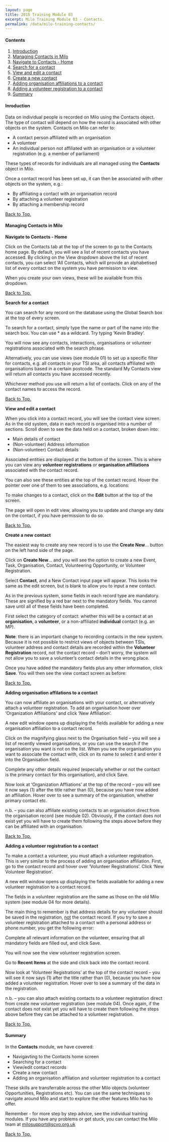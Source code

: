 ```yaml
---
layout: page
title: 2015 Training Module 03
excerpt: Milo Training Module 03 - Contacts.
permalink: /data/milo-training-contacts/
---
```




#### Contents <a name="top"></a>

1. <a href="#intro">Introduction</a>
2. <a href="#manage">Managing Contacts in Milo</a>
3. <a href="#nav">Navigate to Contacts - Home</a>
4. <a href="#search">Search for a contact</a>
5. <a href="#view">View and edit a contact</a>
6. <a href="#create">Create a new contact</a>
7. <a href="#addorg">Adding organisation affiliations to a contact</a>
8. <a href="#addvol">Adding a volunteer registration to a contact</a>
9. <a href="#sum">Summary</a>


#### Inroduction <a name="intro"></a>

Data on individual people is recorded on Milo using the Contacts object. The type of contact will depend on how the record is associated with other objects on the system. Contacts on Milo can refer to:

* A contact person affiliated with an organisation
* A volunteer
* An individual person not affiliated with an organisation or a volunteer registration (e.g. a member of parliament)

These types of records for individuals are all managed using the **Contacts** object in Milo.

Once a contact record has been set up, it can then be associated with other objects on the system, e.g.:

* By affiliating a contact with an organisation record
* By attaching a volunteer registration
* By attaching a membership record


<a href="#top">Back to Top.</a>

#### Managing Contacts in Milo <a name="manage"></a>

**Navigate to Contacts - Home** <a name="nav"></a>

Click on the Contacts tab at the top of the screen to go to the Contacts home page. By default, you will see a list of recent contacts you have accessed. By clicking on the View dropdown above the list of recent contacts, you can select ‘All Contacts, which will provide an alphabetised list of every contact on the system you have permission to view.

When you create your own views, these will be available from this dropdown.

<!-- ![text](images/milo training/03_text.PNG) -->


<a href="#top">Back to Top.</a>

**Search for a contact** <a name="search"></a>

You can search for any record on the database using the Global Search box at the top of every screen.

<!-- ![text](images/milo training/03_text.PNG) -->

To search for a contact, simply type the name or part of the name into the search box. You can use * as a wildcard. Try typing ‘Kevin Bradley’.

You will now see any contacts, interactions, organisations or volunteer registrations associated with the search phrase.

Alternatively, you can use views (see module 01) to set up a specific filter for contacts, e.g. all contacts in your TSI area, all contacts affiliated with organisations based in a certain postcode. The standard My Contacts view will return all contacts you have accessed recently.

Whichever method you use will return a list of contacts. Click on any of the contact names to access the record.


<a href="#top">Back to Top.</a>

**View and edit a contact** <a name="view"></a>

When you click into a contact record, you will see the contact view screen. As in the old system, data in each record is organised into a number of sections. Scroll down to see the data held on a contact, broken down into:

* Main details of contact
* (Non-volunteer) Address information
* (Non-volunteer) Contact details

<!-- ![text](images/milo training/03_text.PNG) -->

Associated entities are displayed at the bottom of the screen. This is where you can view any **volunteer registrations** or **organisation affiliations** associated with the contact record.

<!-- ![text](images/milo training/03_text.PNG) -->

You can also see these entities at the top of the contact record. Hover the pointer over one of them to see associations, e.g. locations:

<!-- ![text](images/milo training/03_text.PNG) -->

To make changes to a contact, click on the **Edit** button at the top of the screen.

<!-- ![text](images/milo training/03_text.PNG) -->

The page will open in edit view, allowing you to update and change any data on the contact, if you have permission to do so.

<!-- ![text](images/milo training/03_text.PNG) -->


<a href="#top">Back to Top.</a>

**Create a new contact** <a name="create"></a>

The easiest way to create any new record is to use the **Create New**… button on the left hand side of the page.

<!-- ![text](images/milo training/03_text.PNG) -->

Click on **Create New**… and you will see the option to create a new Event, Task, Organisation, Contact, Volunteering Opportunity, or Volunteer Registration.

<!-- ![text](images/milo training/03_text.PNG) -->

Select **Contact**, and a New Contact input page will appear. This looks the same as the edit screen, but is blank to allow you to input a new contact.

<!-- ![text](images/milo training/03_text.PNG) -->

As in the previous system, some fields in each record type are mandatory. These are signified by a red bar next to the mandatory fields. You cannot save until all of these fields have been completed.

First select the category of contact: whether this will be a contact at an **organisation**, a **volunteer**, or a non-affiliated **individual** contact (e.g. an MP).

**Note**: there is an important change to recording contacts in the new system. Because it is not possible to restrict views of objects between TSIs, volunteer address and contact details are recorded within the **Volunteer Registration** record, not the contact record – don’t worry, the system will not allow you to save a volunteer’s contact details in the wrong place.

Once you have added the mandatory fields plus any other information, click **Save**. You will then see the view contact screen as before:

<!-- ![text](images/milo training/03_text.PNG) -->


<a href="#top">Back to Top.</a>

**Adding organisation affilations to a contact** <a name="addorg"></a>

You can now affiliate an organisations with your contact, or alternatively attach a volunteer registration. To add an organisation hover over ‘Organization Affiliations’ and click ‘New Affiliation’.

<!-- ![text](images/milo training/03_text.PNG) -->

A new edit window opens up displaying the fields available for adding a new organisation affiliation to a contact record.

<!-- ![text](images/milo training/03_text.PNG) -->

Click on the magnifying glass next to the Organisation field – you will see a list of recently viewed organisations, or you can use the search if the organisation you want is not on the list. When you see the organisation you want to associate the contact with, click on its name to select it and enter it into the Organisation field.

Complete any other details required (especially whether or not the contact is the primary contact for this organisation), and click Save.

Now look at ‘Organization Affliations’ at the top of the record – you will see it now says (1) after the title rather than (0), because you have now added an affiliation. Hover over to see a summary of the organisation, whether primary contact etc.

<!-- ![text](images/milo training/03_text.PNG) -->

<!-- ![text](images/milo training/03_text.PNG) -->

n.b. – you can also affiliate existing contacts to an organisation direct from the organisation record (see module 02). Obviously, if the contact does not exist yet you will have to create them following the steps above before they can be affiliated with an organisation.


<a href="#top">Back to Top.</a>

**Adding a volunteer registration to a contact** <a name="addvol"></a>

To make a contact a volunteer, you must attach a volunteer registration. This is very similar to the process of adding an organisation affiliation. First, go to the contact record and hover over ‘Volunteer Registrations’. Click ‘New Volunteer Registration’.

<!-- ![text](images/milo training/03_text.PNG) -->

A new edit window opens up displaying the fields available for adding a new volunteer registration to a contact record.

<!-- ![text](images/milo training/03_text.PNG) -->

The fields in a volunteer registration are the same as those on the old Milo system (see module 04 for more details).

The main thing to remember is that address details for any volunteer should be saved in the registration, <u>not</u> the contact record. If you try to save a volunteer registration attached to a contact with a personal address or phone number, you get the following error:

<!-- ![text](images/milo training/03_text.PNG) -->

Complete all relevant information on the volunteer, ensuring that all mandatory fields are filled out, and click Save.

You will now see the view volunteer registration screen.

<!-- ![text](images/milo training/03_text.PNG) -->

Go to **Recent Items** at the side and click back into the contact record.

<!-- ![text](images/milo training/03_text.PNG) -->

Now look at ‘Volunteer Registrations’ at the top of the contact record – you will see it now says (1) after the title rather than (0), because you have now added a volunteer registration. Hover over to see a summary of the data in the registration.

<!-- ![text](images/milo training/03_text.PNG) -->

n.b. – you can also attach existing contacts to a volunteer registration direct from create new volunteer registration (see module 04). Once again, if the contact does not exist yet you will have to create them following the steps above before they can be attached to a volunteer registration.


<a href="#top">Back to Top.</a>

#### Summary <a name="sum"></a>

In the **Contacts** module, we have covered:

* Navigavting to the Contacts home screen
* Searching for a contact
* View/edit contact records
* Create a new contact
* Adding an organisation affilation and volunteer registration to a contact

These skills are transferrable across the other Milo objects (volunteer Opportunities, Registrations etc). You can use the same techniques to navigate around Milo and start to explore the other features Milo has to offer.

Remember - for more step by step advice, see the individual training modules. If you have any problems or get stuck, you can contact the Milo team at [milosupport@scvo.org.uk](mailto:milosupport@scvo.org.uk)


<a href="#top">Back to Top.</a>
